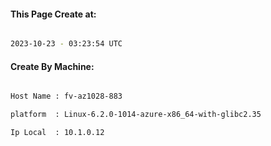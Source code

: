 
   
#### This Page Create at:

```bash

2023-10-23 - 03:23:54 UTC

```

#### Create By Machine:

```bash

Host Name : fv-az1028-883

platform  : Linux-6.2.0-1014-azure-x86_64-with-glibc2.35

Ip Local  : 10.1.0.12

```

